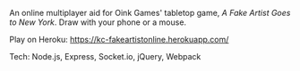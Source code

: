 An online multiplayer aid for Oink Games' tabletop game, _A Fake Artist Goes to New York_. Draw with your phone or a mouse.

Play on Heroku: https://kc-fakeartistonline.herokuapp.com/

Tech: Node.js, Express, Socket.io, jQuery, Webpack